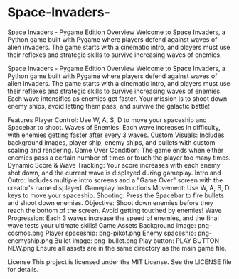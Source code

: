 # Space-Invaders-
Space Invaders - Pygame Edition Overview Welcome to Space Invaders, a Python game built with Pygame where players defend against waves of alien invaders. The game starts with a cinematic intro, and players must use their reflexes and strategic skills to survive increasing waves of enemies. 

Space Invaders - Pygame Edition
Overview
Welcome to Space Invaders, a Python game built with Pygame where players defend against waves of alien invaders. The game starts with a cinematic intro, and players must use their reflexes and strategic skills to survive increasing waves of enemies. Each wave intensifies as enemies get faster. Your mission is to shoot down enemy ships, avoid letting them pass, and survive the galactic battle!

Features
Player Control: Use W, A, S, D to move your spaceship and Spacebar to shoot.
Waves of Enemies: Each wave increases in difficulty, with enemies getting faster after every 3 waves.
Custom Visuals: Includes background images, player ship, enemy ships, and bullets with custom scaling and rendering.
Game Over Condition: The game ends when either enemies pass a certain number of times or touch the player too many times.
Dynamic Score & Wave Tracking: Your score increases with each enemy shot down, and the current wave is displayed during gameplay.
Intro and Outro: Includes multiple intro screens and a "Game Over" screen with the creator's name displayed.
Gameplay Instructions
Movement: Use W, A, S, D keys to move your spaceship.
Shooting: Press the Spacebar to fire bullets and shoot down enemies.
Objective: Shoot down enemies before they reach the bottom of the screen. Avoid getting touched by enemies!
Wave Progression: Each 3 waves increase the speed of enemies, and the final wave tests your ultimate skills!
Game Assets
Background image: png-cosmos.png
Player spaceship: png-pikot.png
Enemy spaceship: png-enemyship.png
Bullet image: png-bullet.png
Play button: PLAY BUTTON NEW.png
Ensure all assets are in the same directory as the main game file.

License
This project is licensed under the MIT License. See the LICENSE file for details.
